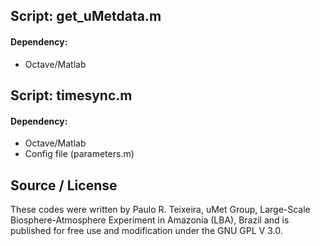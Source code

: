 ## Script: get_uMetdata.m
#### Dependency: 

- Octave/Matlab

## Script: timesync.m
#### Dependency: 

- Octave/Matlab
- Config file (parameters.m)

## Source / License

These codes were written by Paulo R. Teixeira, uMet Group, Large-Scale Biosphere-Atmosphere Experiment in Amazonia (LBA), Brazil and is published for free use and modification under the GNU GPL V 3.0.
